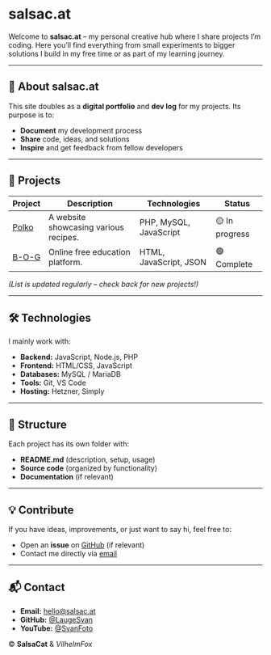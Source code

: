 # salsac.at

Welcome to **salsac.at** – my personal creative hub where I share projects I’m coding. Here you’ll find everything from small experiments to bigger solutions I build in my free time or as part of my learning journey.

---

## 📌 About salsac.at

This site doubles as a **digital portfolio** and **dev log** for my projects. Its purpose is to:  
- **Document** my development process  
- **Share** code, ideas, and solutions  
- **Inspire** and get feedback from fellow developers  

---

## 🚀 Projects

| Project | Description | Technologies | Status |
|---------|-------------|-------------|--------|
| [Polko](http://polko.svan-nielsen.dk) | A website showcasing various recipes. | PHP, MySQL, JavaScript | 🟡 In progress |
| [B-O-G](http://bog.svan-nielsen.dk) | Online free education platform. | HTML, JavaScript, JSON | 🟢 Complete |

*(List is updated regularly – check back for new projects!)*

---

## 🛠 Technologies

I mainly work with:  
- **Backend:** JavaScript, Node.js, PHP  
- **Frontend:** HTML/CSS, JavaScript  
- **Databases:** MySQL / MariaDB  
- **Tools:** Git, VS Code  
- **Hosting:** Hetzner, Simply  

---

## 📂 Structure

Each project has its own folder with:  
- **README.md** (description, setup, usage)  
- **Source code** (organized by functionality)  
- **Documentation** (if relevant)  

---

## 💡 Contribute

If you have ideas, improvements, or just want to say hi, feel free to:  
- Open an **issue** on [GitHub](https://github.com/LaugeSvan/HomeSite) (if relevant)  
- Contact me directly via [email](mailto:hello@salsac.at)

---

## 📬 Contact

- **Email:** [hello@salsac.at](mailto:hello@salsac.at)  
- **GitHub:** [@LaugeSvan](https://github.com/LaugeSvan)  
- **YouTube:** [@SvanFoto](https://youtube.com/@SvanFoto)  

© **SalsaCat** & *VilhelmFox*
